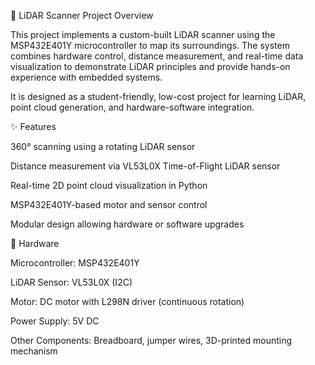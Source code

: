 📡 LiDAR Scanner Project
Overview

This project implements a custom-built LiDAR scanner using the MSP432E401Y microcontroller to map its surroundings. The system combines hardware control, distance measurement, and real-time data visualization to demonstrate LiDAR principles and provide hands-on experience with embedded systems.

It is designed as a student-friendly, low-cost project for learning LiDAR, point cloud generation, and hardware-software integration.

✨ Features

360° scanning using a rotating LiDAR sensor

Distance measurement via VL53L0X Time-of-Flight LiDAR sensor

Real-time 2D point cloud visualization in Python

MSP432E401Y-based motor and sensor control

Modular design allowing hardware or software upgrades

🔧 Hardware

Microcontroller: MSP432E401Y

LiDAR Sensor: VL53L0X (I2C)

Motor: DC motor with L298N driver (continuous rotation)

Power Supply: 5V DC

Other Components: Breadboard, jumper wires, 3D-printed mounting mechanism

